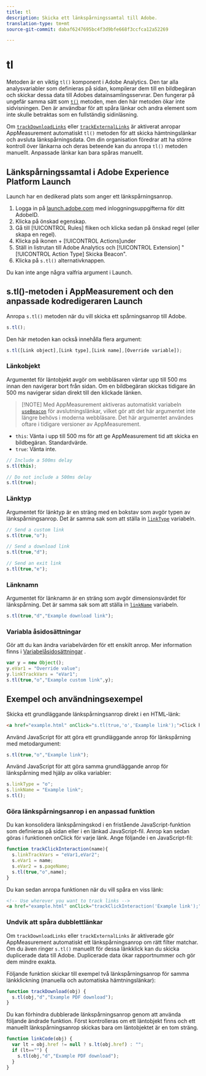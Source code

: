 ```yaml
---
title: tl
description: Skicka ett länkspårningssamtal till Adobe.
translation-type: tm+mt
source-git-commit: dabaf6247695bc4f3d9bfe668f3ccfca12a52269

---
```



# tl

Metoden är en viktig `tl()` komponent i Adobe Analytics. Den tar alla analysvariabler som definieras på sidan, kompilerar dem till en bildbegäran och skickar dessa data till Adobes datainsamlingsservrar. Den fungerar på ungefär samma sätt som [`t()`](t-method.md) metoden, men den här metoden ökar inte sidvisningen. Den är användbar för att spåra länkar och andra element som inte skulle betraktas som en fullständig sidinläsning.

Om [`trackDownloadLinks`](../config-vars/trackdownloadlinks.md) eller [`trackExternalLinks`](../config-vars/trackexternallinks.md) är aktiverat anropar AppMeasurement automatiskt `tl()` metoden för att skicka hämtningslänkar och avsluta länkspårningsdata. Om din organisation föredrar att ha större kontroll över länkarna och deras beteende kan du anropa `tl()` metoden manuellt. Anpassade länkar kan bara spåras manuellt.

## Länkspårningssamtal i Adobe Experience Platform Launch

Launch har en dedikerad plats som anger ett länkspårningsanrop.

1. Logga in på [launch.adobe.com](https://launch.adobe.com) med inloggningsuppgifterna för ditt AdobeID.
1. Klicka på önskad egenskap.
1. Gå till [!UICONTROL Rules] fliken och klicka sedan på önskad regel (eller skapa en regel).
1. Klicka på ikonen + [!UICONTROL Actions]under
1. Ställ in listrutan till Adobe Analytics och [!UICONTROL Extension] &quot; [!UICONTROL Action Type] Skicka Beacon&quot;.
1. Klicka på `s.tl()` alternativknappen.

Du kan inte ange några valfria argument i Launch.

## s.tl()-metoden i AppMeasurement och den anpassade kodredigeraren Launch

Anropa `s.tl()` metoden när du vill skicka ett spårningsanrop till Adobe.

```js
s.tl();
```

Den här metoden kan också innehålla flera argument:

```js
s.tl([Link object],[Link type],[Link name],[Override variable]);
```

### Länkobjekt

Argumentet för läntobjekt avgör om webbläsaren väntar upp till 500 ms innan den navigerar bort från sidan. Om en bildbegäran skickas tidigare än 500 ms navigerar sidan direkt till den klickade länken.

>[!NOTE] Med AppMeasurement aktiveras automatiskt variabeln [`useBeacon`](../config-vars/usebeacon.md) för avslutningslänkar, vilket gör att det här argumentet inte längre behövs i moderna webbläsare. Det här argumentet användes oftare i tidigare versioner av AppMeasurement.

* `this`: Vänta i upp till 500 ms för att ge AppMeasurement tid att skicka en bildbegäran. Standardvärde.
* `true`: Vänta inte.

```JavaScript
// Include a 500ms delay
s.tl(this);

// Do not include a 500ms delay
s.tl(true);
```

### Länktyp

Argumentet för länktyp är en sträng med en bokstav som avgör typen av länkspårningsanrop. Det är samma sak som att ställa in [`linkType`](../config-vars/linktype.md) variabeln.

```js
// Send a custom link
s.tl(true,"o");

// Send a download link
s.tl(true,"d");

// Send an exit link
s.tl(true,"e");
```

### Länknamn

Argumentet för länknamn är en sträng som avgör dimensionsvärdet för länkspårning. Det är samma sak som att ställa in [`linkName`](../config-vars/linkname.md) variabeln.

```js
s.tl(true,"d","Example download link");
```

### Variabla åsidosättningar

Gör att du kan ändra variabelvärden för ett enskilt anrop. Mer information finns i [Variabelåsidosättningar](../../js/overrides.md) .

```js
var y = new Object();
y.eVar1 = "Override value";
y.linkTrackVars = "eVar1";
s.tl(true,"o","Example custom link",y);
```

## Exempel och användningsexempel

Skicka ett grundläggande länkspårningsanrop direkt i en HTML-länk:

```HTML
<a href="example.html" onClick="s.tl(true,'o','Example link');">Click here</a>
```

Använd JavaScript för att göra ett grundläggande anrop för länkspårning med metodargument:

```JavaScript
s.tl(true,"o","Example link");
```

Använd JavaScript för att göra samma grundläggande anrop för länkspårning med hjälp av olika variabler:

```js
s.linkType = "o";
s.linkName = "Example link";
s.tl();
```

### Göra länkspårningsanrop i en anpassad funktion

Du kan konsolidera länkspårningskod i en fristående JavaScript-funktion som definieras på sidan eller i en länkad JavaScript-fil. Anrop kan sedan göras i funktionen onClick för varje länk. Ange följande i en JavaScript-fil:

```JavaScript
function trackClickInteraction(name){
  s.linkTrackVars = "eVar1,eVar2";
  s.eVar1 = name;
  s.eVar2 = s.pageName;
  s.tl(true,"o",name);
}
```

Du kan sedan anropa funktionen när du vill spåra en viss länk:

```HTML
<!-- Use wherever you want to track links -->
<a href="example.html" onClick="trackClickInteraction('Example link');">Click here</a>
```

### Undvik att spåra dubblettlänkar

Om `trackDownloadLinks` eller `trackExternalLinks` är aktiverade gör AppMeasurement automatiskt ett länkspårningsanrop om rätt filter matchar. Om du även ringer `s.tl()` manuellt för dessa länkklick kan du skicka duplicerade data till Adobe. Duplicerade data ökar rapportnummer och gör dem mindre exakta.

Följande funktion skickar till exempel två länkspårningsanrop för samma länkklickning (manuella och automatiska hämtningslänkar):

```JavaScript
function trackDownload(obj) {
  s.tl(obj,"d","Example PDF download");
}
```

Du kan förhindra dubblerade länkspårningsanrop genom att använda följande ändrade funktion. Först kontrolleras om ett läntobjekt finns och ett manuellt länkspårningsanrop skickas bara om läntobjektet är en tom sträng.

```JavaScript
function linkCode(obj) {
  var lt = obj.href != null ? s.lt(obj.href) : "";
  if (lt=="") {
    s.tl(obj,"d","Example PDF download");
  }
}
```
